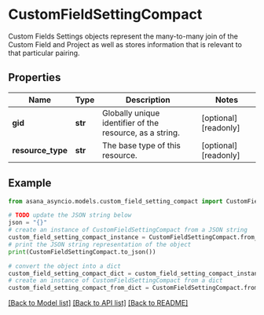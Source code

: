 # CustomFieldSettingCompact

Custom Fields Settings objects represent the many-to-many join of the Custom Field and Project as well as stores information that is relevant to that particular pairing.

## Properties

Name | Type | Description | Notes
------------ | ------------- | ------------- | -------------
**gid** | **str** | Globally unique identifier of the resource, as a string. | [optional] [readonly] 
**resource_type** | **str** | The base type of this resource. | [optional] [readonly] 

## Example

```python
from asana_asyncio.models.custom_field_setting_compact import CustomFieldSettingCompact

# TODO update the JSON string below
json = "{}"
# create an instance of CustomFieldSettingCompact from a JSON string
custom_field_setting_compact_instance = CustomFieldSettingCompact.from_json(json)
# print the JSON string representation of the object
print(CustomFieldSettingCompact.to_json())

# convert the object into a dict
custom_field_setting_compact_dict = custom_field_setting_compact_instance.to_dict()
# create an instance of CustomFieldSettingCompact from a dict
custom_field_setting_compact_from_dict = CustomFieldSettingCompact.from_dict(custom_field_setting_compact_dict)
```
[[Back to Model list]](../README.md#documentation-for-models) [[Back to API list]](../README.md#documentation-for-api-endpoints) [[Back to README]](../README.md)


